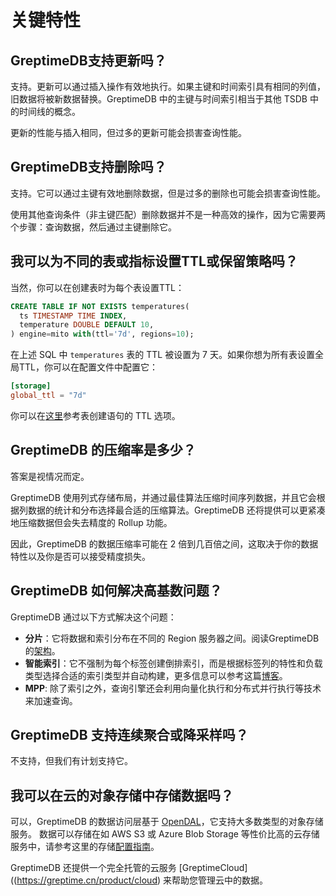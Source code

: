 # 关键特性

## GreptimeDB支持更新吗？

支持。更新可以通过插入操作有效地执行。如果主键和时间索引具有相同的列值，旧数据将被新数据替换。GreptimeDB 中的主键与时间索引相当于其他 TSDB 中的时间线的概念。

更新的性能与插入相同，但过多的更新可能会损害查询性能。

## GreptimeDB支持删除吗？

支持。它可以通过主键有效地删除数据，但是过多的删除也可能会损害查询性能。

使用其他查询条件（非主键匹配）删除数据并不是一种高效的操作，因为它需要两个步骤：查询数据，然后通过主键删除它。

## 我可以为不同的表或指标设置TTL或保留策略吗？

当然，你可以在创建表时为每个表设置TTL：

```sql
CREATE TABLE IF NOT EXISTS temperatures(
  ts TIMESTAMP TIME INDEX,
  temperature DOUBLE DEFAULT 10,
) engine=mito with(ttl='7d', regions=10);
```

在上述 SQL 中 `temperatures` 表的 TTL 被设置为 7 天。如果你想为所有表设置全局TTL，你可以在配置文件中配置它：

```toml
[storage]
global_ttl = "7d"
```

你可以在[这里](/zh/v0.4/reference/sql/create)参考表创建语句的 TTL 选项。

## GreptimeDB 的压缩率是多少？

答案是视情况而定。

GreptimeDB 使用列式存储布局，并通过最佳算法压缩时间序列数据，并且它会根据列数据的统计和分布选择最合适的压缩算法。GreptimeDB 还将提供可以更紧凑地压缩数据但会失去精度的 Rollup 功能。

因此，GreptimeDB 的数据压缩率可能在 2 倍到几百倍之间，这取决于你的数据特性以及你是否可以接受精度损失。

## GreptimeDB 如何解决高基数问题？

GreptimeDB 通过以下方式解决这个问题：

- **分片**：它将数据和索引分布在不同的 Region 服务器之间。阅读GreptimeDB 的[架构](./architecture.md)。
- **智能索引**：它不强制为每个标签创建倒排索引，而是根据标签列的特性和负载类型选择合适的索引类型并自动构建，更多信息可以参考这篇[博客](https://greptime.com/blogs/2022-12-21-storage-engine-design#smart-indexing)。
- **MPP**: 除了索引之外，查询引擎还会利用向量化执行和分布式并行执行等技术来加速查询。

## GreptimeDB 支持连续聚合或降采样吗？
不支持，但我们有计划支持它。

## 我可以在云的对象存储中存储数据吗？

可以，GreptimeDB 的数据访问层基于 [OpenDAL](https://github.com/apache/incubator-opendal)，它支持大多数类型的对象存储服务。
数据可以存储在如 AWS S3 或 Azure Blob Storage 等性价比高的云存储服务中，请参考这里的存储[配置指南](./../operations/configuration.md#storage-options)。

GreptimeDB 还提供一个完全托管的云服务 [GreptimeCloud]((https://greptime.cn/product/cloud) 来帮助您管理云中的数据。
